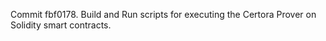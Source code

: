 Commit fbf0178.                    Build and Run scripts for executing the Certora Prover on Solidity smart contracts.